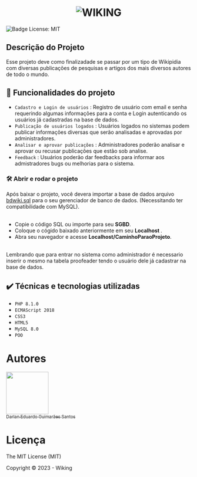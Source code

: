 # <h1 align="center"> ![WIKING](https://user-images.githubusercontent.com/71740181/218747800-3ff52e7b-f5db-4346-befa-0434865adb5b.svg) </h1> 

![Badge License: MIT](https://img.shields.io/github/license/darlangui/e-commerce?style=for-the-badge)


## Descrição do Projeto

Esse projeto deve como finalizadade se passar por um tipo de Wikipidia com diversas publicações de pesquisas e artigos dos mais diversos autores de todo o mundo.

## :hammer: Funcionalidades do projeto 
- `Cadastro e Login de usuários` : Registro de usuário com email e senha requerindo algumas informações para a conta e Login autenticando os usuários já cadastradas na base de dados.
- `Publicação de usuários logados` : Usuários logados no sistemas podem publicar informações diversas que serão analisadas e aprovadas por administradores.
- `Analisar e aprovar publicações` : Administradores poderão analisar e aprovar ou recusar publicações que estão sob analise.
- `Feedback` : Usuários poderão dar feedbacks para informar aos admistradores bugs ou melhorias para o sistema.

### 🛠️ Abrir e rodar o projeto
Após baixar o projeto, você devera importar a base de dados arquivo <a href="https://github.com/darlangui/wiki/blob/main/bdwiki.sql">bdwiki.sql</a> para o seu gerenciador de banco de dados. (Necessitando ter compatibilidade com MySQL).
<br>
<br>
    <ul>
        <li>
             Copie o código SQL ou importe para seu <b>SGBD</b>.
        </li> 
        <li>
             Coloque o cógido baixado anteriormente em seu <b>Localhost </b>.
        </li>
        <li>
             Abra seu navegador e acesse <b>Localhost/CaminhoParaoProjeto</b>.
        </li>   
    </ul> 

Lembrando que para entrar no sistema como administrador é necessario inserir o mesmo na tabela proofeader tendo o usuário dele já cadastrar na base de dados.

## ✔️ Técnicas e tecnologias utilizadas


- `PHP 8.1.0`
- `ECMAScript 2018`
- `CSS3`
- `HTML5`
- `MySQL 8.0`
- `POO`

# Autores
[<img src="https://user-images.githubusercontent.com/71740181/180897012-2d7683f3-afd4-418f-a838-234ee686ee4c.png" width=115><br><sub>Darlan Eduardo Guimarães Santos</sub>](https://github.com/darlangui)

# Licença 

The MIT License (MIT)

Copyright ©️ 2023 - Wiking
